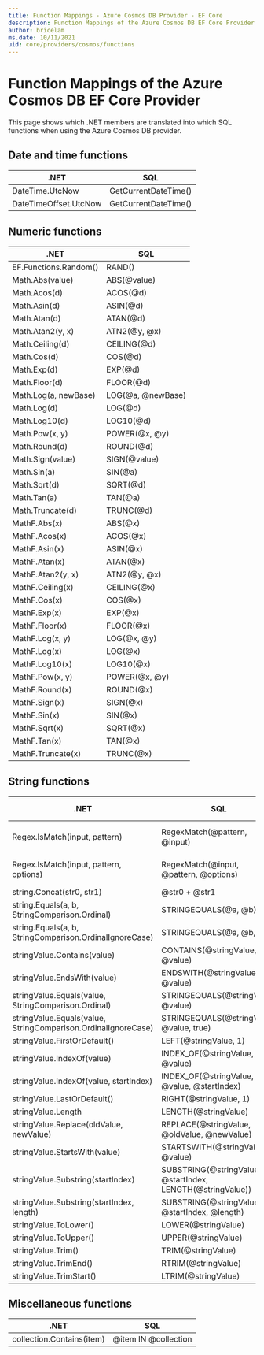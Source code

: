 ```yaml
---
title: Function Mappings - Azure Cosmos DB Provider - EF Core
description: Function Mappings of the Azure Cosmos DB EF Core Provider
author: bricelam
ms.date: 10/11/2021
uid: core/providers/cosmos/functions
---
```

# Function Mappings of the Azure Cosmos DB EF Core Provider

This page shows which .NET members are translated into which SQL functions when using the Azure Cosmos DB provider.

## Date and time functions

| .NET                  | SQL                  |
|-----------------------|----------------------|
| DateTime.UtcNow       | GetCurrentDateTime() |
| DateTimeOffset.UtcNow | GetCurrentDateTime() |

## Numeric functions

| .NET                  | SQL               |
|-----------------------|-------------------|
| EF.Functions.Random() | RAND()            |
| Math.Abs(value)       | ABS(@value)       |
| Math.Acos(d)          | ACOS(@d)          |
| Math.Asin(d)          | ASIN(@d)          |
| Math.Atan(d)          | ATAN(@d)          |
| Math.Atan2(y, x)      | ATN2(@y, @x)      |
| Math.Ceiling(d)       | CEILING(@d)       |
| Math.Cos(d)           | COS(@d)           |
| Math.Exp(d)           | EXP(@d)           |
| Math.Floor(d)         | FLOOR(@d)         |
| Math.Log(a, newBase)  | LOG(@a, @newBase) |
| Math.Log(d)           | LOG(@d)           |
| Math.Log10(d)         | LOG10(@d)         |
| Math.Pow(x, y)        | POWER(@x, @y)     |
| Math.Round(d)         | ROUND(@d)         |
| Math.Sign(value)      | SIGN(@value)      |
| Math.Sin(a)           | SIN(@a)           |
| Math.Sqrt(d)          | SQRT(@d)          |
| Math.Tan(a)           | TAN(@a)           |
| Math.Truncate(d)      | TRUNC(@d)         |
| MathF.Abs(x)          | ABS(@x)           |
| MathF.Acos(x)         | ACOS(@x)          |
| MathF.Asin(x)         | ASIN(@x)          |
| MathF.Atan(x)         | ATAN(@x)          |
| MathF.Atan2(y, x)     | ATN2(@y, @x)      |
| MathF.Ceiling(x)      | CEILING(@x)       |
| MathF.Cos(x)          | COS(@x)           |
| MathF.Exp(x)          | EXP(@x)           |
| MathF.Floor(x)        | FLOOR(@x)         |
| MathF.Log(x, y)       | LOG(@x, @y)       |
| MathF.Log(x)          | LOG(@x)           |
| MathF.Log10(x)        | LOG10(@x)         |
| MathF.Pow(x, y)       | POWER(@x, @y)     |
| MathF.Round(x)        | ROUND(@x)         |
| MathF.Sign(x)         | SIGN(@x)          |
| MathF.Sin(x)          | SIN(@x)           |
| MathF.Sqrt(x)         | SQRT(@x)          |
| MathF.Tan(x)          | TAN(@x)           |
| MathF.Truncate(x)     | TRUNC(@x)         |

## String functions

| .NET                                                          | SQL                                                        | Added in    |
|---------------------------------------------------------------|------------------------------------------------------------|-------------|
| Regex.IsMatch(input, pattern)                                 | RegexMatch(@pattern, @input)                               | EF Core 7.0 |
| Regex.IsMatch(input, pattern, options)                        | RegexMatch(@input, @pattern, @options)                     | EF Core 7.0 |
| string.Concat(str0, str1)                                     | @str0 + @str1                                              |             |
| string.Equals(a, b, StringComparison.Ordinal)                 | STRINGEQUALS(@a, @b)                                       |             |
| string.Equals(a, b, StringComparison.OrdinalIgnoreCase)       | STRINGEQUALS(@a, @b, true)                                 |             |
| stringValue.Contains(value)                                   | CONTAINS(@stringValue, @value)                             |             |
| stringValue.EndsWith(value)                                   | ENDSWITH(@stringValue, @value)                             |             |
| stringValue.Equals(value, StringComparison.Ordinal)           | STRINGEQUALS(@stringValue, @value)                         |             |
| stringValue.Equals(value, StringComparison.OrdinalIgnoreCase) | STRINGEQUALS(@stringValue, @value, true)                   |             |
| stringValue.FirstOrDefault()                                  | LEFT(@stringValue, 1)                                      |             |
| stringValue.IndexOf(value)                                    | INDEX_OF(@stringValue, @value)                             |             |
| stringValue.IndexOf(value, startIndex)                        | INDEX_OF(@stringValue, @value, @startIndex)                |             |
| stringValue.LastOrDefault()                                   | RIGHT(@stringValue, 1)                                     |             |
| stringValue.Length                                            | LENGTH(@stringValue)                                       |             |
| stringValue.Replace(oldValue, newValue)                       | REPLACE(@stringValue, @oldValue, @newValue)                |             |
| stringValue.StartsWith(value)                                 | STARTSWITH(@stringValue, @value)                           |             |
| stringValue.Substring(startIndex)                             | SUBSTRING(@stringValue, @startIndex, LENGTH(@stringValue)) |             |
| stringValue.Substring(startIndex, length)                     | SUBSTRING(@stringValue, @startIndex, @length)              |             |
| stringValue.ToLower()                                         | LOWER(@stringValue)                                        |             |
| stringValue.ToUpper()                                         | UPPER(@stringValue)                                        |             |
| stringValue.Trim()                                            | TRIM(@stringValue)                                         |             |
| stringValue.TrimEnd()                                         | RTRIM(@stringValue)                                        |             |
| stringValue.TrimStart()                                       | LTRIM(@stringValue)                                        |             |

## Miscellaneous functions

.NET                      | SQL
------------------------- | ---
collection.Contains(item) | @item IN @collection
